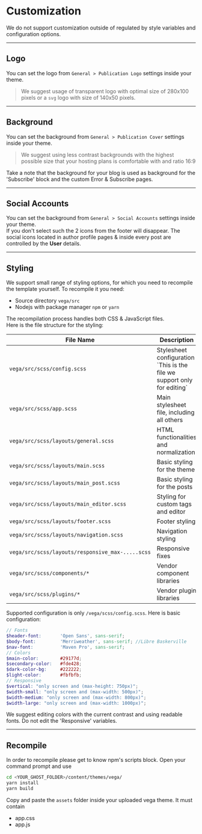 # Customization
We do not support customization outside of regulated by style variables and
configuration options.

---
## Logo
You can set the logo from `General > Publication Logo` settings inside your theme. <br>
> We suggest usage of transparent logo with optimal size of 280x100 pixels or a `svg`
logo with size of 140x50 pixels.

---
## Background
You can set the background from `General > Publication Cover` settings inside your theme. <br>
> We suggest using less contrast backgrounds with the highest possible size that
your hosting plans is comfortable with and ratio 16:9

Take a note that the background for your blog is used as background for the
'Subscribe' block and the custom Error & Subscribe pages.

---
## Social Accounts
You can set the background from `General > Social Accounts` settings inside your theme. <br>
If you don't select such the 2 icons from the footer will disappear. The social icons
located in author profile pages & inside every post are controlled by the **User**
details.

---
## Styling
We support small range of styling options, for which you need to recompile the
template yourself. To recompile it you need:
- Source directory `vega/src`
- Nodejs with package manager `npm` or `yarn`

The recompilation process handles both CSS & JavaScript files.<br>
Here is the file structure for the styling:
<table class="table table-bordered table-striped">
  <thead>
    <tr>
      <th>File Name</th>
      <th>Description</th>
    </tr>
    </thead>
  <tbody>
    <tr>
      <td><code>vega/src/scss/config.scss</code></td>
      <td>Stylesheet configuration `This is the file we support only for editing`</td>
    </tr>
    <tr>
      <td><code>vega/src/scss/app.scss</code></td>
      <td>Main stylesheet file, including all others</td>
    </tr>
    <tr>
      <td><code>vega/src/scss/layouts/general.scss</code></td>
      <td>HTML functionalities and normalization</td>
    </tr>
    <tr>
      <td><code>vega/src/scss/layouts/main.scss</code></td>
      <td>Basic styling for the theme</td>
    </tr>
    <tr>
      <td><code>vega/src/scss/layouts/main_post.scss</code></td>
      <td>Basic styling for the posts</td>
    </tr>
    <tr>
      <td><code>vega/src/scss/layouts/main_editor.scss</code></td>
      <td>Styling for custom tags and editor</td>
    </tr>
    <tr>
      <td><code>vega/src/scss/layouts/footer.scss</code></td>
      <td>Footer styling</td>
    </tr>
    <tr>
      <td><code>vega/src/scss/layouts/navigation.scss</code></td>
      <td>Navigation styling</td>
    </tr>
    <tr>
      <td><code>vega/src/scss/layouts/responsive_max-.....scss</code></td>
      <td>Responsive fixes</td>
    </tr>
    <tr>
      <td><code>vega/src/scss/components/&#42;</code></td>
      <td>Vendor component libraries</td>
    </tr>
    </tr>
    <tr>
      <td><code>vega/src/scss/plugins/&#42;</code></td>
      <td>Vendor plugin libraries</td>
    </tr>
  </tbody>
</table>

Supported configuration is only `/vega/scss/config.scss`. Here is basic configuration:
```scss
// Fonts
$header-font:       'Open Sans', sans-serif;
$body-font:         'Merriweather', sans-serif; //Libre Baskerville
$nav-font:          'Maven Pro', sans-serif;
// Colors
$main-color:        #29177d;
$secondary-color:   #fde428;
$dark-color-bg:     #222222;
$light-color:       #fbfbfb;
// Responsive
$vertical: "only screen and (max-height: 750px)";
$width-small: "only screen and (max-width: 500px)";
$width-medium: "only screen and (max-width: 800px)";
$width-large: "only screen and (max-width: 1000px)";
```
We suggest editing colors with the current contrast and using readable fonts.
Do not edit the 'Responsive' variables.

---
## Recompile
In order to recompile please get to know npm's scripts block. Open your command
prompt and use

```bash
cd <YOUR_GHOST_FOLDER>/content/themes/vega/
yarn install
yarn build
```
Copy and paste the `assets` folder inside your uploaded vega theme. It must contain
- app.css
- app.js

